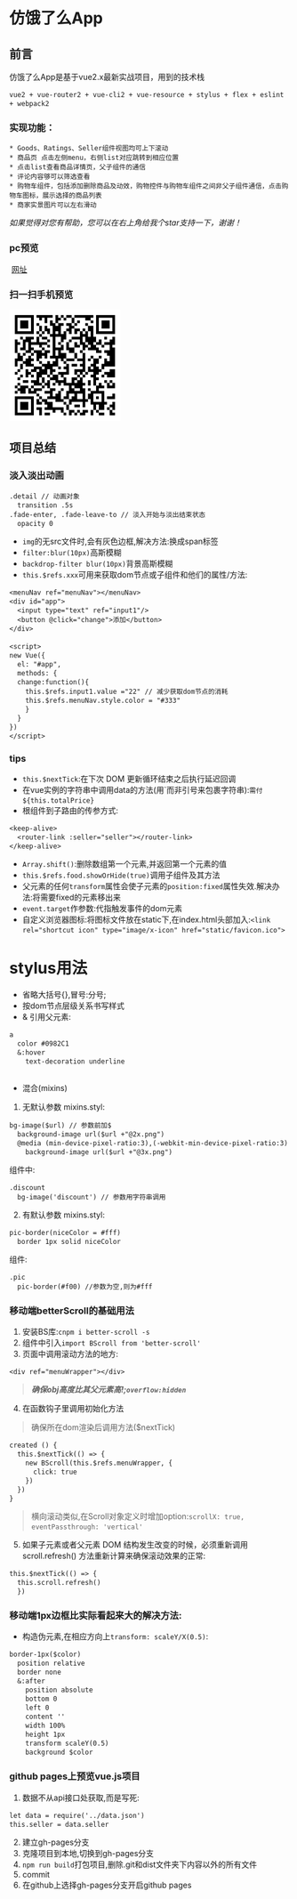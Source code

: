 # 仿饿了么App
## 前言
仿饿了么App是基于vue2.x最新实战项目，用到的技术栈

    vue2 + vue-router2 + vue-cli2 + vue-resource + stylus + flex + eslint + webpack2 
### 实现功能：
```
* Goods、Ratings、Seller组件视图均可上下滚动
* 商品页 点击左侧menu，右侧list对应跳转到相应位置
* 点击list查看商品详情页，父子组件的通信
* 评论内容够可以筛选查看
* 购物车组件，包括添加删除商品及动效，购物控件与购物车组件之间非父子组件通信，点击购物车图标，展示选择的商品列表
* 商家实景图片可以左右滑动 
```


*如果觉得对您有帮助，您可以在右上角给我个star支持一下，谢谢！*

### pc预览
  [网址](https://davidlin88.github.io/vue-ele/)<br/>
### 扫一扫手机预览
<img src="./static/二维码.svg" width="200px"/>

## 项目总结
### 淡入淡出动画
```
.detail // 动画对象
  transition .5s
.fade-enter, .fade-leave-to // 淡入开始与淡出结束状态
  opacity 0
```
* `img`的无src文件时,会有灰色边框,解决方法:换成span标签
* `filter:blur(10px)`高斯模糊
* `backdrop-filter blur(10px)`背景高斯模糊
* `this.$refs.xxx`可用来获取dom节点或子组件和他们的属性/方法:
```
<menuNav ref="menuNav"></menuNav>
<div id="app">
  <input type="text" ref="input1"/>
  <button @click="change">添加</button>
</div>

<script>
new Vue({
  el: "#app",
  methods: {
  change:function(){
    this.$refs.input1.value ="22" // 减少获取dom节点的消耗
    this.$refs.menuNav.style.color = "#333"
    }
  }
})
</script>

```
### tips
* `this.$nextTick`:在下次 DOM 更新循环结束之后执行延迟回调
* 在vue实例的字符串中调用data的方法(用\`而非引号来包裹字符串):``需付${this.totalPrice}``
* 根组件到子路由的传参方式:
```
<keep-alive>
  <router-link :seller="seller"></router-link>
</keep-alive>
```
* `Array.shift()`:删除数组第一个元素,并返回第一个元素的值
* `this.$refs.food.showOrHide(true)`调用子组件及其方法
* 父元素的任何`transform`属性会使子元素的`position:fixed`属性失效.解决办法:将需要fixed的元素移出来
* `event.target`作参数:代指触发事件的dom元素
* 自定义浏览器图标:将图标文件放在static下,在index.html头部加入:`<link rel="shortcut icon" type="image/x-icon" href="static/favicon.ico">`

# stylus用法
* 省略大括号{},冒号:分号;
* 按dom节点层级关系书写样式
* & 引用父元素:
```
a 
  color #0982C1
  &:hover 
    text-decoration underline
  
```
* 混合(mixins)
1. 无默认参数
mixins.styl:
```
bg-image($url) // 参数前加$
  background-image url($url +"@2x.png")
  @media (min-device-pixel-ratio:3),(-webkit-min-device-pixel-ratio:3)
    background-image url($url +"@3x.png")

```
组件中:
```
.discount 
  bg-image('discount') // 参数用字符串调用
```
2. 有默认参数
mixins.styl:
```
pic-border(niceColor = #fff)
  border 1px solid niceColor

```
组件:
```
.pic
  pic-border(#f00) //参数为空,则为#fff
```

### 移动端betterScroll的基础用法
1. 安装BS库:`cnpm i better-scroll -s`
2. 组件中引入`import BScroll from 'better-scroll'`
3. 页面中调用滚动方法的地方:
```
<div ref="menuWrapper"></div>
```

> ***确保obj高度比其父元素高!;`overflow:hidden`***

4. 在函数钩子里调用初始化方法

> 确保所在dom渲染后调用方法($nextTick)

```
created () {
  this.$nextTick(() => {
    new BScroll(this.$refs.menuWrapper, {
      click: true
    })
  })
}
```

> 横向滚动类似,在Scroll对象定义时增加option:`scrollX: true, eventPassthrough: 'vertical'`
5. 如果子元素或者父元素 DOM 结构发生改变的时候，必须重新调用 scroll.refresh() 方法重新计算来确保滚动效果的正常:
```
this.$nextTick(() => {
  this.scroll.refresh()
  })
```

### 移动端1px边框比实际看起来大的解决方法:
* 构造伪元素,在相应方向上`transform: scaleY/X(0.5)`:
```
border-1px($color)
  position relative
  border none
  &:after
    position absolute
    bottom 0
    left 0
    content ''
    width 100%
    height 1px
    transform scaleY(0.5)
    background $color

```

### github pages上预览vue.js项目
1. 数据不从api接口处获取,而是写死:
```
let data = require('../data.json')
this.seller = data.seller
```
2. 建立gh-pages分支
3. 克隆项目到本地,切换到gh-pages分支
4. `npm run build`打包项目,删除.git和dist文件夹下内容以外的所有文件
5. commit
6. 在github上选择gh-pages分支开启github pages

